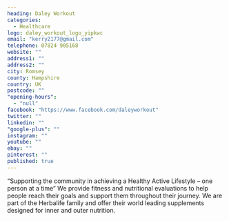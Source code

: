 ```yaml
---
heading: Daley Workout
categories: 
  - Healthcare
logo: daley_workout_logo_yipkwc
email: "kerry2177@gmail.com"
telephone: 07824 905168
website: ""
address1: ""
address2: ""
city: Romsey
county: Hampshire
country: UK
postcode: ""
"opening-hours": 
  - "null"
facebook: "https://www.facebook.com/daleyworkout"
twitter: ""
linkedin: ""
"google-plus": ""
instagram: ""
youtube: ""
ebay: ""
pinterest: ""
published: true
---
```



“Supporting the community in achieving a Healthy Active Lifestyle – one person at a time”
We provide fitness and nutritional evaluations to help people reach their goals and support them throughout their journey. 
We are part of the Herbalife family and offer their world leading supplements designed for inner and outer nutrition.
